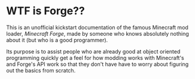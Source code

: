 # WTF is Forge??
This is an unofficial kickstart documentation of the famous Minecraft mod loader, *Minecraft Forge*, made by someone who knows absolutely nothing about it (but who is a good programmer).

Its purpose is to assist people who are already good at object oriented programming quickly get a feel for how modding works with Minecraft's and Forge's API work so that they don't have have to worry about figuring out the basics from scratch.
